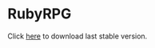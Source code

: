 # RubyRPG

Click [here](https://bitbucket.org/rubyappsdev/rubyrpg/downloads/setup_RubyRPG_0.6.0.exe) to download last stable version.